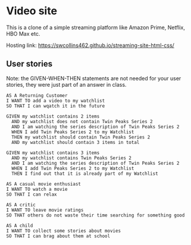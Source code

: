 # Video site

This is a clone of a simple streaming platform like Amazon Prime, Netflix,
HBO Max etc.

Hosting link: https://swcollins462.github.io/streaming-site-html-css/

## User stories

Note: the GIVEN-WHEN-THEN statements are not needed for your user stories, they
were just part of an answer in class.

```
AS A Returning Customer
I WANT TO add a video to my watchlist
SO THAT I can wqatch it in the future

GIVEN my watchlist contains 2 items
  AND my watchlist does not contain Twin Peaks Series 2
  AND I am watching the series description of Twin Peaks Series 2
  WHEN I add Twin Peaks Series 2 to my Watchlist
  THEN my watchlist should contain Twin Peaks Series 2
  AND my watchlist should contain 3 items in total

GIVEN my watchlist contains 3 items
  AND my watchlist contains Twin Peaks Series 2
  AND I am watching the series description of Twin Peaks Series 2
  WHEN I add Twin Peaks Series 2 to my Watchlist
  THEN I find out that it is already part of my Watchlist

AS A casual movie enthusiast
I WANT TO watch a movie
SO THAT I can relax

AS A critic
I WANT TO leave movie ratings
SO THAT others do not waste their time searching for something good

AS A child
I WANT TO collect some stories about movies
SO THAT I can brag about them at school
```